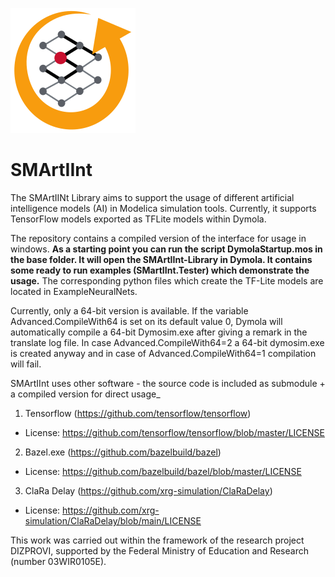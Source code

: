 ![Image](SMArtIInt_Icon.svg)
# SMArtIInt
The SMArtIINt Library aims to support the usage of different artificial intelligence models (AI) in Modelica simulation tools. Currently, it supports TensorFlow models exported as TFLite models within Dymola. 

The repository contains a compiled version of the interface for usage in windows. __As a starting point you can run the script DymolaStartup.mos in the base folder. It will open the SMArtIInt-Library in Dymola. It contains some ready to run examples (SMartIInt.Tester) which demonstrate the usage.__ The corresponding python files which create the TF-Lite models are located in ExampleNeuralNets.

Currently, only a 64-bit version is available. If the variable Advanced.CompileWith64 is set on its default value 0, Dymola will automatically compile a 64-bit Dymosim.exe after giving a remark in the translate log file. In case Advanced.CompileWith64=2 a 64-bit dymosim.exe is created anyway and in case of Advanced.CompileWith64=1 compilation will fail.

SMArtIInt uses other software - the source code is included as submodule + a compiled version for direct usage_
1. Tensorflow (https://github.com/tensorflow/tensorflow)
* License: https://github.com/tensorflow/tensorflow/blob/master/LICENSE
2. Bazel.exe (https://github.com/bazelbuild/bazel)
* License: https://github.com/bazelbuild/bazel/blob/master/LICENSE
3. ClaRa Delay (https://github.com/xrg-simulation/ClaRaDelay)
* License: https://github.com/xrg-simulation/ClaRaDelay/blob/main/LICENSE

This work was carried out within the framework of the research project DIZPROVI, supported by the Federal Ministry of Education and Research (number 03WIR0105E).
